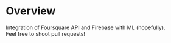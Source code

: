 # Overview
Integration of Foursquare API and Firebase with ML (hopefully).  
Feel free to shoot pull requests!
